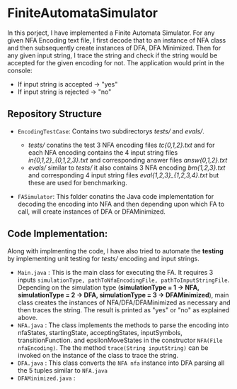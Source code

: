 # FiniteAutomataSimulator
In this porject, I have implemented a Finite Automata Simulator. For any given NFA Encoding text file, I first decode that to an instance of NFA class and then subsequently create instances of DFA, DFA Minimized. Then for any given input string, I trace the string and check if the string would be accepted for the given encoding for not. The application would print in the console:
- If input string is accepted $\rightarrow$ "yes"
- If input string is rejected $\rightarrow$ "no"

## Repository Structure
  - `EncodingTestCase`: Contains two subdirectorys _tests/_ and _evals/_.
      * _tests/_  conatins the test 3 NFA encoding files _tc{0,1,2}.txt_ and for each NFA encoding contains the 4 input string files _in{0,1,2}\_{0,1,2,3}.txt_ and corresponding answer files _answ{0,1,2}.txt_
      * _evals/_ similar to _tests/_ it also contains 3 NFA encoding _bm{1,2,3}.txt_ and corresponding 4 input string  files _eval{1,2,3}\_{1,2,3,4}.txt_ but these are used for benchmarking.

  - `FASimulator`: This folder conatins the Java code implementation for decoding the encoding into NFA and then depending upon which FA to call, will create instances of DFA or DFAMinimized.

## Code Implementation:
Along with implmenting the code, I have also tried to automate the **testing** by implementing unit testing for _tests/_ encoding and input strings.
  - `Main.java` : This is the main class for executing the FA. It requires 3 inputs ```simulationType, pathToNfaEncodingFile, pathToInputStringFile```.<br/>
     Depending on the simulation type (**simulationType = 1 $\rightarrow$ NFA, simulationType = 2 $\rightarrow$ DFA, simulationType = 3 $\rightarrow$ DFAMinimized**), main class creates the instances of NFA/DFA/DFAMinimized as necessary and then traces the string. The result is printed as "yes" or "no" as explained above.
  - `NFA.java` : The class implements the methods to parse the encoding into nfaStates, startingState, acceptingStates, inputSymbols, transitionFunction. and epsilonMoveStates in the constructor `NFA(File nfaEncoding)`. The the method `trace(String inputString)` can be invoked on the instance of the class to trace the string.
  - `DFA.java` : This class converts the `NFA nfa` instance into DFA parsing all the 5 tuples similar to `NFA.java`
  - `DFAMinimized.java` :
